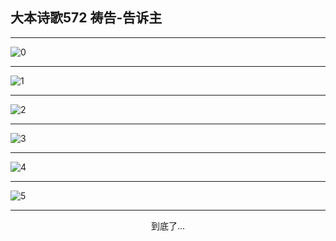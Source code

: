 
## 大本诗歌572 祷告-告诉主
        
<div id="aplayer0"></div>

---

<img alt="0" data-original="/data/d0572/0">

---

<img alt="1" data-original="/data/d0572/1">

---

<img alt="2" data-original="/data/d0572/2">

---

<img alt="3" data-original="/data/d0572/3">

---

<img alt="4" data-original="/data/d0572/4">

---

<img alt="5" data-original="/data/d0572/5">

---

<p style="text-align: center">到底了...</p>

<script src="/js/dist-view.js"></script>

<script>
MAIN.id = 'd0572';
        
const ap0 = new APlayer({
    container: document.getElementById('aplayer0'),
    volume: 1,
    loop: 'none',
    preload: 'none',
    audio: [{
        name: '大本诗歌572.mp3',
        artist: '大本诗歌',
        url: 'https://res.wx.qq.com/voice/getvoice?mediaid=MzI0NTk3MDM5M18yMjQ3NDk0Njcx',
        cover: '/favicon'
    }]
});
</script>
